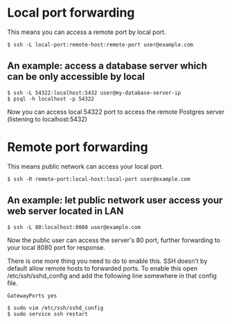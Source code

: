 
# Local port forwarding

This means you can access a remote port by local port.

`$ ssh -L local-port:remote-host:remote-port user@example.com`

## An example: access a database server which can be only accessible by local

```
$ ssh -L 54322:localhost:5432 user@my-database-server-ip
$ psql -h localhost -p 54322
```

Now you can access local 54322 port to access the remote Postgres server (listening to localhost:5432)

# Remote port forwarding

This means public network can access your local port.

`$ ssh -R remote-port:local-host:local-port user@example.com`

## An example: let public network user access your web server located in LAN

`$ ssh -L 80:localhost:8080 user@example.com`

Now the public user can access the server's 80 port, further forwarding to your local 8080 port for response.

There is one more thing you need to do to enable this. 
SSH doesn’t by default allow remote hosts to forwarded ports. 
To enable this open /etc/ssh/sshd_config and add the following line somewhere in that config file.

`GatewayPorts yes`

```
$ sudo vim /etc/ssh/sshd_config
$ sudo service ssh restart
```




